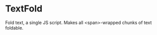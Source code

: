 TextFold
========

Fold text, a single JS script. Makes all &lt;span>-wrapped chunks of text foldable.
